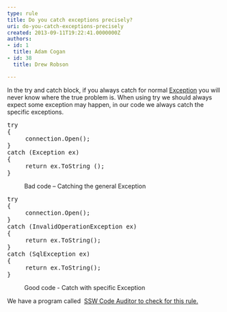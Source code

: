 ```yaml
---
type: rule
title: Do you catch exceptions precisely?
uri: do-you-catch-exceptions-precisely
created: 2013-09-11T19:22:41.0000000Z
authors:
- id: 1
  title: Adam Cogan
- id: 38
  title: Drew Robson

---
```




<span class='intro'> <p>​In the try and catch block, if you always catch for normal 
   <a href="http&#58;//msdn.microsoft.com/en-us/library/system.exception.aspx">
      <span class="s1">Exception</span></a> you will never know where the true problem is. When using try we should always expect some exception may happen, in our code we always catch the specific exceptions.</p> </span>

<dl class="bad"><dt><pre>try 
&#123; 
     connection.Open();
&#125;
catch (Exception ex) 
&#123; 
     return ex.ToString ();
&#125;
</pre></dt><dd>Bad code – Catching the general Exception</dd></dl><dl class="good"><dt><pre>try 
&#123; 
     connection.Open(); 
&#125;
catch (InvalidOperationException ex) 
&#123; 
     return ex.ToString(); 
&#125;
catch (SqlException ex) 
&#123; 
     return ex.ToString(); 
&#125;
</pre></dt><dd>Good code - Catch with specific Exception</dd></dl><p class="ssw-rteStyle-YellowBorderBox">We have a program called&#160; <a href="http&#58;//www.ssw.com.au/ssw/CodeAuditor/Rules.aspx#Except" target="_blank"> SSW Code Auditor to check for this rule.</a></p>​


